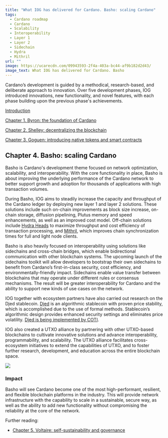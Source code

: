 ```yaml
---
title: "What IOG has delivered for Cardano. Basho: scaling Cardano"
tags:
  - Cardano roadmap
  - Cardano
  - Scalability
  - Interoperability
  - Layer 1
  - Layer 2
  - Sidechain
  - Hydra
  - Mithril
url: ""
image: https://ucarecdn.com/09943593-2f4a-403a-bc44-af9b182d2d43/
image_text: What IOG has delivered for Cardano. Basho
---
```


Cardano’s development is guided by a methodical, research-based, and deliberate approach to innovation. Over five development phases, IOG introduced innovations, new functionality, and novel features, with each phase building upon the previous phase's achievements.

[Introduction](https://www.essentialcardano.io/article/what-iog-has-delivered-for-cardano)

[Chapter 1. Byron: the foundation of Cardano](https://www.essentialcardano.io/article/what-iog-has-delivered-for-cardano-byron-the-foundation-of-cardano)

[Chapter 2. Shelley: decentralizing the blockchain](https://www.essentialcardano.io/article/what-iog-has-delivered-for-cardano-shelley-decentralizing-the-blockchain)

[Chapter 3. Goguen: introducing native tokens and smart contracts](https://www.essentialcardano.io/article/what-iog-has-delivered-for-cardano-goguen-introducing-native-tokens-and-smart-contracts)

## Chapter 4. Basho: scaling Cardano

Basho is Cardano's development theme focused on network optimization, scalability, and interoperability. With the core functionality in place, Basho is about improving the underlying performance of the Cardano network to better support growth and adoption for thousands of applications with high transaction volumes.

During Basho, IOG aims to steadily increase the capacity and throughput of the Cardano ledger by deploying new layer 1 and layer 2 solutions. These solutions include such on-chain improvements as block size increase, on-chain storage, diffusion pipelining, Plutus memory and speed enhancements, as well as an improved cost model. Off-chain solutions include [Hydra Heads](https://www.essentialcardano.io/article/implementing-hydra-heads-the-first-step-towards-the-full-hydra-vision) to maximize throughput and cost efficiency of transaction processing, and [Mithril](https://www.essentialcardano.io/article/mithril-proof-of-concept-is-now-open-source), which improves chain synchronization times for full and light node clients.

Basho is also heavily focused on interoperability using solutions like sidechains and cross-chain bridges, which enable bidirectional communication with other blockchain systems. The upcoming launch of the sidechains toolkit will allow developers to bootstrap their own sidechains to benefit from Cardano’s first-in-class security, cost efficiency, and environmentally-friendly impact. Sidechains enable value transfer between blockchains that may operate under different rules or consensus mechanisms. The result will be greater interoperability for Cardano and the ability to support new kinds of use cases on the network.

IOG together with ecosystem partners have also carried out research on the Djed stablecoin. [Djed](https://iohk.io/en/blog/posts/2021/08/18/djed-implementing-algorithmic-stablecoins-for-proven-price-stability/) is an algorithmic stablecoin with proven price stability, which is accomplished due to the use of formal methods. Stablecoin’s algorithmic design provides enhanced security settings and eliminates price volatility. [Djed is being implemented by COTI](https://iohk.io/en/blog/posts/2021/09/26/coti-to-issue-djed-stablecoin-on-cardano/).

IOG also created a UTXO alliance by partnering with other UTXO-based blockchains to cultivate innovative solutions and advance interoperability, programmability, and scalability. The UTXO alliance facilitates cross-ecosystem initiatives to extend the capabilities of UTXO, and to foster further research, development, and education across the entire blockchain space.

![](https://ucarecdn.com/626c0f2b-0223-47aa-8d45-95e333395bcd/)

### Impact

Basho will see Cardano become one of the most high-performant, resilient, and flexible blockchain platforms in the industry. This will provide network infrastructure with the capability to scale in a sustainable, secure way, as well as the ability to add new functionality without compromising the reliability at the core of the network.

Further reading:

*   [Chapter 5. Voltaire: self-sustainability and governance](https://www.essentialcardano.io/article/what-iog-has-delivered-for-cardano-voltaire-self-sustainability-and-governance)
